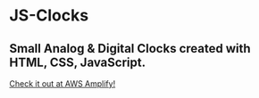 # JS-Clocks
Small Analog &amp; Digital Clocks created with HTML, CSS, JavaScript.
---
[Check it out at AWS Amplify!](https://main.d1ep2hyslzqu37.amplifyapp.com/)
